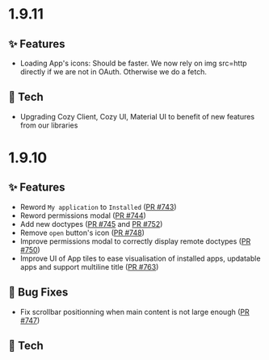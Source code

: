 # 1.9.11

## ✨ Features

* Loading App's icons: Should be faster. We now rely on img src=http directly if we are not in OAuth. Otherwise we do a fetch.

## 🔧 Tech

* Upgrading Cozy Client, Cozy UI, Material UI to benefit of new features from our libraries

# 1.9.10

## ✨ Features

* Reword `My application` to `Installed` ([PR #743](https://github.com/cozy/cozy-store/pull/743))
* Reword permissions modal ([PR #744](https://github.com/cozy/cozy-store/pull/744))
* Add new doctypes ([PR #745](https://github.com/cozy/cozy-store/pull/745) and [PR #752](https://github.com/cozy/cozy-store/pull/752))
* Remove `open` button's icon ([PR #748](https://github.com/cozy/cozy-store/pull/748))
* Improve permissions modal to correctly display remote doctypes ([PR #750](https://github.com/cozy/cozy-store/pull/750))
* Improve UI of App tiles to ease visualisation of installed apps, updatable apps and support multiline title ([PR #763](https://github.com/cozy/cozy-store/pull/763))

## 🐛 Bug Fixes

* Fix scrollbar positionning when main content is not large enough ([PR #747](https://github.com/cozy/cozy-store/pull/747))

## 🔧 Tech

